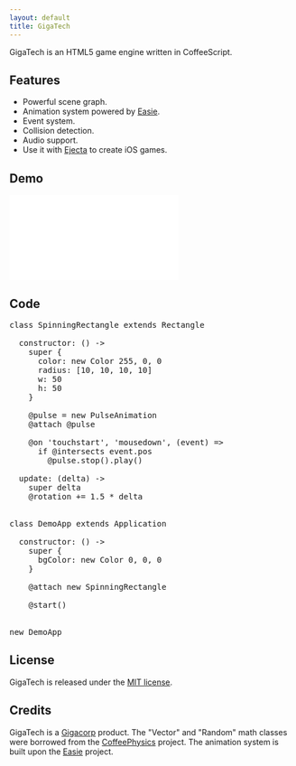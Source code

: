 ```yaml
---
layout: default
title: GigaTech
---
```


GigaTech is an HTML5 game engine written in CoffeeScript.

## Features

 * Powerful scene graph.
 * Animation system powered by [Easie](https://github.com/jimjeffers/Easie).
 * Event system.
 * Collision detection.
 * Audio support.
 * Use it with [Ejecta](http://impactjs.com/ejecta) to create iOS games.

## Demo

<iframe src="demo/index.html" frameborder="0"></iframe>

## Code

<pre>
class SpinningRectangle extends Rectangle

  constructor: () ->
    super {
      color: new Color 255, 0, 0
      radius: [10, 10, 10, 10]
      w: 50
      h: 50
    }

    @pulse = new PulseAnimation
    @attach @pulse

    @on 'touchstart', 'mousedown', (event) =>
      if @intersects event.pos
        @pulse.stop().play()

  update: (delta) ->
    super delta
    @rotation += 1.5 * delta


class DemoApp extends Application

  constructor: () ->
    super {
      bgColor: new Color 0, 0, 0
    }

    @attach new SpinningRectangle

    @start()


new DemoApp
</pre>

## License

GigaTech is released under the [MIT license](https://github.com/Gigacorp/GigaTech/blob/master/LICENSE).

## Credits

GigaTech is a [Gigacorp](http://thegigacorp.com) product. The "Vector" and "Random" math classes were borrowed from the [CoffeePhysics](https://github.com/soulwire/Coffee-Physics) project. The animation system is built upon the [Easie](https://github.com/jimjeffers/Easie) project.

